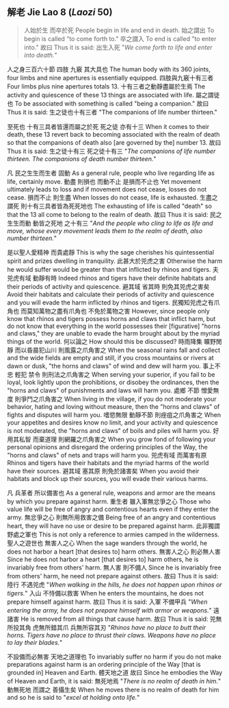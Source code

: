 ## 解老 Jie Lao 8 (_Laozi_ 50)

> 人始於生
而卒於死
People begin in life
and end in death.
始之謂出
To begin is called "to come forth to."
卒之謂入
To end is called "to enter into."
故曰
Thus it is said:
出生入死
"*We come forth to life and enter into death.*"

人之身三百六十節
四肢
九竅
其大具也
The human body with its 360 joints,
four limbs
and nine apertures
is essentially equipped.
四肢與九竅十有三者
Four limbs plus nine apertures totals 13.
十有三者之動靜盡屬於生焉
The activity and quiescence of these 13 things are associated with life.
屬之謂徒也
To be associated with something is called "being a companion."
故曰
Thus it is said:
生之徒也十有三者
"The companions of life number thirteen."

至死也
十有三具者皆還而屬之於死
死之徒
亦有十三
When it comes to their death,
these 13 revert back to becoming associated with the realm of death
so that the companions of death
also [are governed by the] number 13.
故曰
Thus it is said:
生之徒十有三
死之徒十有三
"*The companions of life number thirteen.
The companions of death number thirteen.*"

凡
民之生生而生者
固動
As a general rule,
people who live regarding life as life,
certainly move.
動盡
則損也
而動不止
是損而不止也
Yet movement
ultimately leads to loss
and if movement does not cease,
losses do not cease.
損而不止
則生盡
When losses do not cease,
life is exhausted.
生盡之謂死
則十有三具者皆為死死地也
The exhausting of life is called "death"
so that the 13 all come to belong to the realm of death.
故曰
Thus it is said:
民之生生而動
動皆之死地
之十有三
"*And the people who cling to life as life and move,
whose every movement leads them to the realm of death,
also number thirteen.*"

是以聖人愛精神
而貴處靜
This is why the sage cherishes his quintessential spirit
and prizes dwelling in tranquility.
此甚大於兕虎之害
Otherwise the harm he would suffer would be greater than that inflicted by rhinos and tigers.
夫兕虎有域
動靜有時
Indeed rhinos and tigers have their definite habitats
and their periods of activity and quiescence.
避其域
省其時
則免其兕虎之害矣
Avoid their habitats
and calculate their periods of activity and quiescence
and you will evade the harm inflicted by rhinos and tigers.
民獨知兕虎之有爪角也
而莫知萬物之盡有爪角也
不免於萬物之害
However,
since people only know that rhinos and tigers possess horns and claws that inflict harm,
but do not know that everything in the world possesses their [figurative] "horns and claws,"
they are unable to evade the harm brought about by the myriad things of the world.
何以論之
How should this be discussed?
時雨降集
曠野閒靜
而以昏晨犯山川
則風露之爪角害之
When the seasonal rains fall and collect
and the wide fields are empty and still,
if you cross mountains or rivers at dawn or dusk,
"the horns and claws" of wind and dew will harm you.
事上不忠
輕犯
禁令
則刑法之爪角害之
When serving your superior,
if you fail to be loyal,
look lightly upon the prohibitions,
or disobey the ordinances,
then the "horns and claws" of punishments and laws will harm you.
處鄉
不節
憎愛無度
則爭鬥之爪角害之
When living in the village,
if you do not moderate your behavior,
hating and loving without measure,
then the "horns and claws" of fights and disputes will harm you.
嗜慾無限
動靜不節
則痤疽之爪角害之
When your appetites and desires know no limit,
and your activity and quiescence is not moderated,
the "horns and claws" of boils and piles will harm you.
好用其私智
而棄道理
則網羅之爪角害之
When you grow fond of following your personal opinions
and disregard the ordering principles of the Way,
the "horns and claws" of nets and traps will harm you.
兕虎有域
而萬害有原
Rhinos and tigers have their habitats
and the myriad harms of the world have their sources.
避其域
塞其原
則免於諸害矣
When you avoid their habitats
and block up their sources,
you will evade their various harms.

凡
兵革者
所以備害也
As a general rule,
weapons and armor
are the means by which you prepare against harm.
重生者
雖入軍無忿爭之心
Those who value life
will be free of angry and contentious hearts even if they enter the army.
無忿爭之心
則無所用救害之備
Being free of an angry and contentious heart,
they will have no use or desire to be prepared against harm.
此非獨謂野處之軍也
This is not only a reference to armies camped in the wilderness.
聖人之遊世也
無害人之心
When the sage wanders through the world,
he does not harbor a heart [that desires to] harm others.
無害人之心
則必無人害
Since he does not harbor a heart [that desires to] harm others,
he is invariably free from others' harm.
無人害
則不備人
Since he is invariably free from others' harm,
he need not prepare against others.
故曰
Thus it is said:
陸行
不遇兕虎
"*When walking in the hills,
he does not happen upon rhinos or tigers.*"
入山
不恃備以救害
When he enters the mountains,
he does not prepare himself against harm.
故曰
Thus it is said:
入軍
不備甲兵
"*When entering the army,
he does not prepare himself with armor or weapons.*"
遠諸害
He is removed from all things that cause harm.
故曰
Thus it is said:
兕無所投其角
虎無所錯其爪
兵無所容其刃
"*Rhinos have no place to butt their horns.
Tigers have no place to thrust their claws.
Weapons have no place to lay their blades.*"

不設備而必無害
天地之道理也
To invariably suffer no harm if you do not make preparations against harm
is an ordering principle of the Way [that is grounded in] Heaven and Earth.
體天地之道
故曰
Since he embodies the Way of Heaven and Earth,
it is said:
無死地焉
"*There is no realm of death in him.*"
動無死地
而謂之
善攝生矣
When he moves there is no realm of death for him
and so he is said to
"*excel at holding onto life.*"
